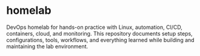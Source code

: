 # homelab
DevOps homelab for hands-on practice with Linux, automation, CI/CD, containers, cloud, and monitoring. This repository documents setup steps, configurations, tools, workflows, and everything learned while building and maintaining the lab environment.
